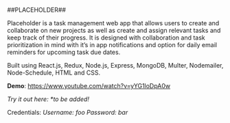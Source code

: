 ##PLACEHOLDER##

Placeholder is a task management web app that allows users to create and collaborate on new projects as well as create and assign relevant tasks and keep track of their progress. It is designed with collaboration and task prioritization in mind with it’s in app notifications and option for daily email reminders for upcoming task due dates.

Built using React.js, Redux, Node.js, Express, MongoDB, Multer, Nodemailer, Node-Schedule, HTML and CSS.

**Demo**: https://www.youtube.com/watch?v=yYG1loDpA0w

_Try it out here: *to be added!_

Credentials: 
 _Username: foo_
  _Password: bar_

